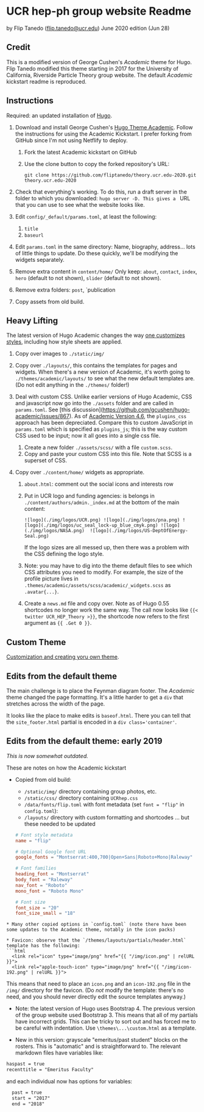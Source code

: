 # UCR hep-ph group website Readme

by Flip Tanedo (flip.tanedo@ucr.edu)
June 2020 edition (Jun 28)

## Credit

This is a modified version of George Cushen's *Academic* theme for Hugo. Flip Tanedo modified this theme starting in 2017 for the University of California, Riverside Particle Theory group website. The default *Academic* kickstart readme is reproduced.

## Instructions

Required: an updated installation of [Hugo](https://gohugo.io/getting-started/quick-start/).

1. Download and install George Cushen's [Hugo Theme Academic](https://sourcethemes.com/academic/). Follow the instructions for using the Academic Kickstart. I prefer forking from GitHub since I'm not using Netflify to deploy.

   1. Fork the latest Academic kickstart on GitHub

   2. Use the clone button to copy the forked repository's URL:

      ````
      git clone https://github.com/fliptanedo/theory.ucr.edu-2020.git theory.ucr.edu-2020
      ````

2. Check that everything's working. To do this, run a draft server in the folder to which you downloaded: `hugo server -D. This gives a ` URL that you can use to see what the website looks like.

3. Edit `config/_default/params.toml`, at least the following:

   1. `title`
   2. `baseurl`

4. Edit `params.toml` in the same directory: Name, biography, address... lots of little things to update. Do these quickly, we'll be modifying the widgets separately.

5. Remove extra content in `content/home/`
   Only keep: `about`, `contact`, `index`, `hero` (default to not shown), `slider` (default to not shown). 

6. Remove extra folders: `post`, `publication

7. Copy assets from old build.

## Heavy Lifting

The latest version of Hugo Academic changes the way [one customizes styles](https://sourcethemes.com/academic/docs/customization/#custom-theme), including how style sheets are applied.

1. Copy over images to `./static/img/`

2. Copy over `./layouts/`, this contains the templates for pages and widgets. When there's a new version of Academic, it's worth going to `./themes/academic/layouts/` to see what the new default templates are. (Do not edit anything in the `./themes/` folder!)

3. Deal with custom CSS. Unlike earlier versions of Hugo Academic, CSS and javascript now go into the `./assets` folder and are called in `params.toml`. See [this discussion\](https://github.com/gcushen/hugo-academic/issues/867). As of [Academic Version 4.6](https://sourcethemes.com/academic/updates/v4.6.0/), the `plugins_css` approach has been depreciated. Compare this to custom JavaScript in `params.toml` which is specified as `plugins_js`; this is the way custom CSS used to be input; now it all goes into a single css file. 

   1. Create a new folder `./assets/scss/` with a file `custom.scss`. 
   2. Copy and paste your custom CSS into this file. Note that SCSS is a superset of CSS. 

4. Copy over `./content/home/` widgets as appropriate.

   1. `about.html`: comment out the social icons and interests row

   2. Put in UCR logo and funding agencies: is belongs in `./content/authors/admin._index.md` at the bottom of the main content: 

      ```
      ![logo](./img/logos/UCR.png) ![logo](./img/logos/pna.png) ![logo](./img/logos/uc_seal_lock-up_blue_cmyk.png) ![logo](./img/logos/NASA.png)  ![logo](./img/logos/US-DeptOfEnergy-Seal.png)
      ```

       If the logo sizes are all messed up, then there was a problem with the CSS defining the logo style.
      
   3. Note: you may have to dig into the theme default files to see which CSS attributes you need to modify. For example, the size of the profile picture lives in `.themes/academic/assets/scss/academic/_widgets.scss` as `.avatar{...}`. 

   4. Create a `news.md` file and copy over. Note as of Hugo 0.55 shortcodes no longer work the same way. The call now looks like `{{< twitter UCR_HEP_Theory >}}`, the shortcode now refers to the first argument as `{{ .Get 0 }}`. 



## Custom Theme

[Customization and creating yoru own theme](https://sourcethemes.com/academic/docs/customization/#custom-theme).

## Edits from the default theme

The main challenge is to place the Feynman diagram footer. The *Academic* theme changed the page formatting. It's a little harder to get a `div` that stretches across the width of the page. 

It looks like the place to make edits is `baseof.html`. There you can tell that the `site_footer.html` partial is encoded in a `div class='container'`.

## Edits from the default theme: early 2019

*This is now somewhat outdated.*

These are notes on how the Academic kickstart

* Copied from old build:

  - `/static/img/` directory containing group photos, etc.
  - `/static/css/` directory containing `UCRhep.css`
  - `/data/fonts/flip.toml` with font metadata (set `font = "flip"` in `config.toml`):
  - `/layouts/` directory with custom formatting and shortcodes ... but these needed to be updated

  ```toml
  # Font style metadata
  name = "flip"
  
  # Optional Google font URL
  google_fonts = "Montserrat:400,700|Open+Sans|Roboto+Mono|Raleway"
  
  # Font families
  heading_font = "Montserrat"
  body_font = "Raleway"
  nav_font = "Roboto"
  mono_font = "Roboto Mono"
  
  # Font size
  font_size = "20"
  font_size_small = "18"
  ```

```
* Many other copied options in `config.toml` (note there have been some updates to the Academic theme, notably in the icon packs)

* Favicon: observe that the `/themes/layouts/partials/header.html` template has the following:
​```html
  <link rel="icon" type="image/png" href="{{ "/img/icon.png" | relURL }}">
  <link rel="apple-touch-icon" type="image/png" href="{{ "/img/icon-192.png" | relURL }}">
```

This means that need to place an `icon.png` and an `icon-192.png` file in the `/img/` directory for the favicon. (Do *not* modify the template: there's no need, and you should never directly edit the source templates anyway.)

* Note: the latest version of Hugo uses Bootstrap 4. The previous version of the group website used Bootstrap 3. This means that all of my partials have incorrect grids. This can be tricky to sort out and has forced me to be careful with indentation. Use `\themes\...\custom.html` as a template.

* New in this version: grayscale "emeritus/past student" blocks on the rosters. This is "automatic" and is straightforward to. The relevant markdown files have variables like:

```markdown
haspast = true
recenttitle = "Emeritus Faculty"
```

and each individual now has options for variables:

```markdown  
  past = true
  start = "2017"
  end = "2018"
```
